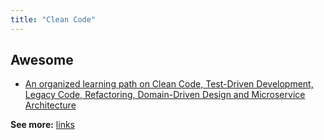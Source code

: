 ```yaml
---
title: "Clean Code"
---
```


## Awesome
- [An organized learning path on Clean Code, Test-Driven Development, Legacy Code, Refactoring, Domain-Driven Design and Microservice Architecture](https://github.com/joebew42/study-path)

**See more:**
[links](clean-code/links.md)
